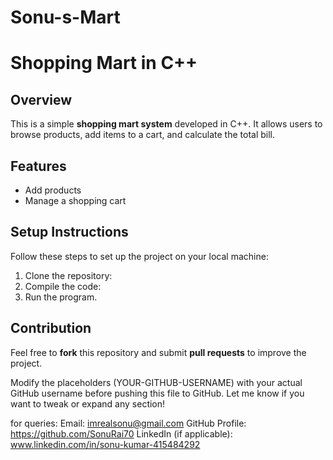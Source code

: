 # Sonu-s-Mart

# Shopping Mart in C++

## Overview
This is a simple **shopping mart system** developed in C++. It allows users to browse products, add items to a cart, and calculate the total bill.

## Features
- Add products
- Manage a shopping cart

## Setup Instructions
Follow these steps to set up the project on your local machine:
1. Clone the repository:
2. Compile the code:
3. Run the program.

## Contribution
Feel free to **fork** this repository and submit **pull requests** to improve the project.


Modify the placeholders (YOUR-GITHUB-USERNAME) with your actual GitHub username before pushing this file to GitHub. Let me know if you want to tweak or expand any section! 

for queries:
Email: imrealsonu@gmail.com
GitHub Profile: https://github.com/SonuRai70
LinkedIn (if applicable): www.linkedin.com/in/sonu-kumar-415484292